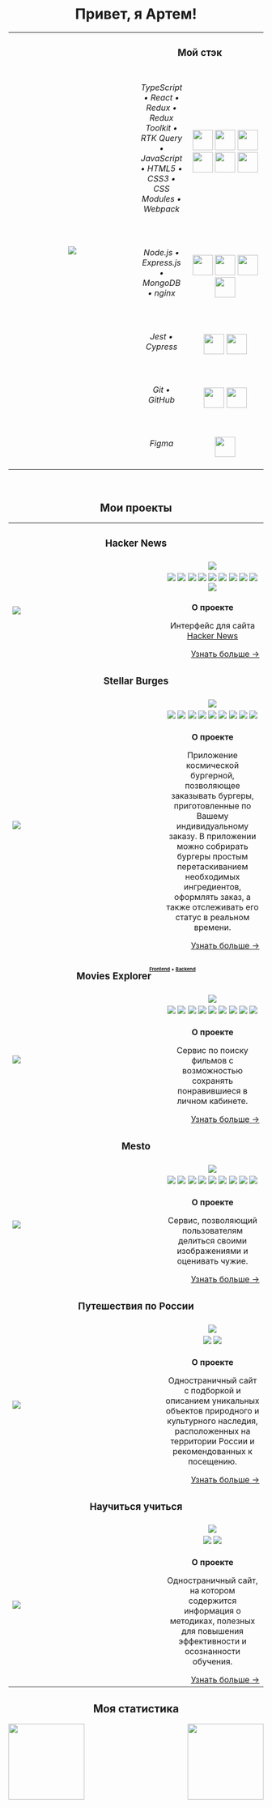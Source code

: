 <!--
![typescript (1)](https://user-images.githubusercontent.com/61308457/168620586-80517d35-876c-4bc2-99d0-a74e591cb07c.svg)
![react-2](https://user-images.githubusercontent.com/61308457/168620601-fb19e084-bb03-4da5-b246-2ac69befa055.svg)
![redux](https://user-images.githubusercontent.com/61308457/168620635-7400babf-ef9c-419b-a9a9-3ce5a811b0fa.svg)
![logo-javascript](https://user-images.githubusercontent.com/61308457/168620656-1250de48-d98b-4e0a-968b-8aca8bfccabb.svg)
![html-1](https://user-images.githubusercontent.com/61308457/168620667-2ce12d8d-29d0-4e85-b168-a77376437bb3.svg)
![css-3](https://user-images.githubusercontent.com/61308457/168620684-c90cb9d3-5250-42dd-89f0-55f8fd31e479.svg)
![371377](https://user-images.githubusercontent.com/61308457/168620699-09f74a19-26f2-4f2f-aed2-a2f5152111ca.svg)
![jest-seeklogo com](https://user-images.githubusercontent.com/61308457/168620725-51973d46-36f6-4981-a006-1e78537abd51.svg)
![370774](https://user-images.githubusercontent.com/61308457/168620741-ad9540b8-1fe1-4ec2-a28c-1e4ae6f7f6f3.svg)
![371209](https://user-images.githubusercontent.com/61308457/168620756-1cd531c2-80ec-49dd-a252-635427f62c39.svg)
![expressjs-ar21](https://user-images.githubusercontent.com/61308457/168620770-9adf6479-654d-4340-9eb1-40d093eee758.svg)
![mongodb-ar21](https://user-images.githubusercontent.com/61308457/168620785-10c2a65d-ae8e-4ad0-8ae9-99e88e460b41.svg)
![nginx-ar21](https://user-images.githubusercontent.com/61308457/168620808-39aba4b3-c87a-4782-9d32-92c9192faeb3.svg)
![figma-ar21](https://user-images.githubusercontent.com/61308457/168620829-d4950d80-fe90-44c3-9ab8-12c646272002.svg)
![git-scm-ar21](https://user-images.githubusercontent.com/61308457/168620845-e715827f-77c4-4cae-953f-62d715eac6b9.svg)
![github-ar21](https://user-images.githubusercontent.com/61308457/168620858-6e6b449c-713e-4f06-b15c-560654054a67.svg)

![Uploading Frame 13.svg…]()

--!>


<h1 align="center">Привет, я Артем!</h1>

<table>
<tbody align="center">
<tr>
<td rowspan="6" width="50%">
<img src="https://user-images.githubusercontent.com/61308457/168682166-b3dd3ff6-237c-48e0-b74e-7017a9d593a7.svg" />
</td>
<td colspan="2">
<h3>Мой стэк</h3>
</td>
</tr>
<tr>
<td width="20%">
<h6>TypeScript • React • Redux • Redux Toolkit • RTK Query • JavaScript • HTML5 • CSS3 • CSS Modules • Webpack</h6>
</td>
<td>
<img src="https://user-images.githubusercontent.com/61308457/168620586-80517d35-876c-4bc2-99d0-a74e591cb07c.svg" height="40px"/>
<img src="https://user-images.githubusercontent.com/61308457/168620601-fb19e084-bb03-4da5-b246-2ac69befa055.svg" height="40px"/>
<img src="https://user-images.githubusercontent.com/61308457/168620635-7400babf-ef9c-419b-a9a9-3ce5a811b0fa.svg" height="40px"/>
<img src="https://user-images.githubusercontent.com/61308457/168620656-1250de48-d98b-4e0a-968b-8aca8bfccabb.svg" height="40px"/>
<img src="https://user-images.githubusercontent.com/61308457/168620667-2ce12d8d-29d0-4e85-b168-a77376437bb3.svg" height="40px"/>
<img src="https://user-images.githubusercontent.com/61308457/168620684-c90cb9d3-5250-42dd-89f0-55f8fd31e479.svg" height="40px"/>
</td>
</tr>
<tr>
<td>
<h6>Node.js • Express.js • MongoDB • nginx</h6>
</td>
<td>
<img src="https://user-images.githubusercontent.com/61308457/168620756-1cd531c2-80ec-49dd-a252-635427f62c39.svg" height="40px"/>
<img src="https://user-images.githubusercontent.com/61308457/168620770-9adf6479-654d-4340-9eb1-40d093eee758.svg" height="40px"/>
<img src="https://user-images.githubusercontent.com/61308457/168620785-10c2a65d-ae8e-4ad0-8ae9-99e88e460b41.svg" height="40px"/>
<img src="https://user-images.githubusercontent.com/61308457/168620808-39aba4b3-c87a-4782-9d32-92c9192faeb3.svg" height="40px"/>
</td>
</tr>
<tr>
<td>
<h6>Jest • Cypress</h6>
</td>
<td>
<img src="https://user-images.githubusercontent.com/61308457/168620725-51973d46-36f6-4981-a006-1e78537abd51.svg" height="40px"/>
<img src="https://user-images.githubusercontent.com/61308457/168620741-ad9540b8-1fe1-4ec2-a28c-1e4ae6f7f6f3.svg" height="40px"/>
</td>
</tr>
<tr>
<td>
<h6>Git • GitHub</h6>
</td>
<td>
<img src="https://user-images.githubusercontent.com/61308457/168620845-e715827f-77c4-4cae-953f-62d715eac6b9.svg" height="40px"/>
<img src="https://user-images.githubusercontent.com/61308457/168620858-6e6b449c-713e-4f06-b15c-560654054a67.svg" height="40px"/>
</td>
</tr>
<tr>
<td>
<h6>Figma</h6>
</td>
<td>
<img src="https://user-images.githubusercontent.com/61308457/168620829-d4950d80-fe90-44c3-9ab8-12c646272002.svg" height="40px"/>
</td>
</tr>
</tbody>
</table>

<br>

<h2 align="center">Мои проекты</h2>
<table>
  <tbody>
    <tr>
      <td colspan="2">
        <h3 align="center">Hacker News</h3>
      </td>
    </tr>
    <tr>
      <td rowspan="3" width="60%">
        <a href="#"  title="Открыть Демо">
          <img src="https://user-images.githubusercontent.com/61308457/199858841-e75434e2-90de-4344-b2e9-dfd747b1b2ce.gif" />
        </a>
      </td>
      <td align="center">
        <a href="https://github.com/iv-a/hacker-news" title="Перейти в репозиторий проекта">
          <img src="https://user-images.githubusercontent.com/61308457/201672338-44aac427-50ef-4c1a-bad9-4cb9585b7193.svg" />
        </a>
      </td>
    </tr>
    <tr>
      <td>
        <div align="center">
          <img src="https://img.shields.io/badge/React-202124?logo=react&logoColor=61DAFB&style=flat-square" />
          <img src="https://img.shields.io/badge/Redux-593D88?style=flat-square&logo=redux&logoColor=white" />
          <img src="https://img.shields.io/badge/Redux%20Toolkit-593D88?style=flat-square&logo=redux&logoColor=white" />
          <img src="https://img.shields.io/badge/RTK%20Query-593D88?style=flat-square&logo=redux&logoColor=white" />
          <img src="https://img.shields.io/badge/TypeScript-3178C6?style=flat-square&logo=typescript&logoColor=white" />
          <img src="https://img.shields.io/badge/HTML5-E34F26?style=flat-square&logo=html5&logoColor=white" />
          <img src="https://img.shields.io/badge/CSS3-1572B6?style=flat-square&logo=css3&logoColor=white" />
          <img src="https://img.shields.io/badge/React_Router-CA4245?style=flat-square&logo=react-router&logoColor=white" />
          <img src="https://img.shields.io/badge/Node.JS-339933?style=flat-square&logo=node.js&logoColor=white" />
          <img src="https://img.shields.io/badge/Express.js-464646?style=flat-square&logo=express&logoColor=white" />
        </div>
      </td>
    </tr>
    <tr>
      <td>
        <p align="center"><b>О проекте</b></p>
        <p align="center">
          Интерфейс для сайта <a href="https://news.ycombinator.com/news">Hacker News</a>
        </p>
        <div align="right">
          <a href="https://github.com/iv-a/react-mesto-api-full" title="Перейти в репозиторий проекта">Узнать больше →</a>
        </div>
      </td>
    </tr>
  
    <tr>
      <td colspan="2"><h3 align="center">Stellar Burges</h3></td>
    </tr>
    <tr>
      <td rowspan="3" width="60%">
        <a href="https://github.com/iv-a/react-burger" title="Открыть Демо">
          <img src="https://user-images.githubusercontent.com/61308457/168448786-28b07fa6-3e18-407c-a3d5-27571a0001e8.gif" />
        </a>
      </td>
      <td align="center">
        <a href="https://github.com/iv-a/react-burger" title="Перейти в репозиторий проекта">
          <img src="https://user-images.githubusercontent.com/61308457/168446069-ef5a4681-d8fc-4fb6-ab75-ea3bb47075f5.svg" />
        </a>
      </td>
    </tr>
    <tr>
      <td>
        <div align="center">
          <img src="https://img.shields.io/badge/-React-202124?logo=react&logoColor=61DAFB&style=flat-square" />
          <img src="https://img.shields.io/badge/Redux-593D88?style=flat-square&logo=redux&logoColor=white" />
          <img src="https://img.shields.io/badge/TypeScript-3178C6?style=flat-square&logo=typescript&logoColor=white" />
          <img src="https://img.shields.io/badge/JavaScript-202124?style=flat-square&logo=javascript&logoColor=F7DF1E" />
          <img src="https://img.shields.io/badge/HTML5-E34F26?style=flat-square&logo=html5&logoColor=white" />
          <img src="https://img.shields.io/badge/CSS3-1572B6?style=flat-square&logo=css3&logoColor=white" />
          <img src="https://img.shields.io/badge/React_Router-CA4245?style=flat-square&logo=react-router&logoColor=white" />
          <img src="https://img.shields.io/badge/Jest-C21325?style=flat-square&logo=jest&logoColor=white" />
          <img src="https://img.shields.io/badge/Cypress-17202C?style=flat-square&logo=cypress&logoColor=white" />
        </div>
      </td>
    </tr>
    <tr>
      <td>
        <p align="center"><b>О проекте</b></p>
        <p align="center">
          Приложение космической бургерной, позволяющее заказывать бургеры, приготовленные по Вашему индивидуальному заказу. В приложении можно собрирать бургеры простым перетаскиванием необходимых ингредиентов, оформлять заказ, а также отслеживать его статус в реальном времени.
        </p>
        <div align="right">
          <a href="https://github.com/iv-a/react-burger" title="Перейти в репозиторий проекта">Узнать больше →</a>
        </div>
      </td>
    </tr>
    <tr>
      <td colspan="2"><h3 align="center">Movies Explorer<ruby>&nbsp;<rt><a href="https://github.com/iv-a/movies-explorer-frontend" title="Открыть репозиторий с фронтендом">Frontend</a> + <a href="https://github.com/iv-a/movies-explorer-api" title="Открыть репозиторий с бэкендом">Backend</a></rt></ruby></h3></td>
    </tr>
    <tr>
      <td rowspan="3" width="60%">
        <a href="https://user-images.githubusercontent.com/61308457/168448245-8d99008c-1cc2-4ad5-b1a7-a336c71f8c26.gif" title="Открыть Демо">
          <img src="https://user-images.githubusercontent.com/61308457/168448245-8d99008c-1cc2-4ad5-b1a7-a336c71f8c26.gif" />
        </a>
      </td>
      <td align="center">
        <a href="https://github.com/iv-a/movies-explorer-frontend" title="Перейти в репозиторий проекта">
          <img src="https://user-images.githubusercontent.com/61308457/168446964-32f44f66-a427-4f46-b741-a6235be93880.svg" />
        </a>
      </td>
    </tr>
    <tr>
      <td>
        <div align="center">
          <img src="https://img.shields.io/badge/-React-202124?logo=react&logoColor=61DAFB&style=flat-square" />
          <img src="https://img.shields.io/badge/JavaScript-202124?style=flat-square&logo=javascript&logoColor=F7DF1E" />
          <img src="https://img.shields.io/badge/HTML5-E34F26?style=flat-square&logo=html5&logoColor=white" />
          <img src="https://img.shields.io/badge/CSS3-1572B6?style=flat-square&logo=css3&logoColor=white" />
          <img src="https://img.shields.io/badge/React_Router-CA4245?style=flat-square&logo=react-router&logoColor=white" />
          <img src="https://img.shields.io/badge/Node.JS-339933?style=flat-square&logo=node.js&logoColor=white" />
          <img src="https://img.shields.io/badge/Express.js-464646?style=flat-square&logo=express&logoColor=white" />
          <img src="https://img.shields.io/badge/MongoDB-47A248?style=flat-square&logo=mongodb&logoColor=white" />
          <img src="https://img.shields.io/badge/NGINX-009639?style=flat-square&logo=nginx&logoColor=white" />
        </div>
      </td>
    </tr>
    <tr>
      <td>
        <p align="center"><b>О проекте</b></p>
        <p align="center">
          Сервис по поиску фильмов с возможностью сохранять понравившиеся в личном кабинете.
        </p>
        <div align="right">
          <a href="https://github.com/iv-a/movies-explorer-frontend"  title="Перейти в репозиторий проекта">Узнать больше →</a>
        </div>
      </td>
    </tr>
    <tr>
      <td colspan="2">
        <h3 align="center">Mesto</h3>
      </td>
    </tr>
    <tr>
      <td rowspan="3" width="60%">
        <a href="#"  title="Открыть Демо">
          <img src="https://user-images.githubusercontent.com/61308457/168448705-1d49221c-23e8-4bea-b1dd-698e1f825b82.gif" />
        </a>
      </td>
      <td align="center">
        <a href="https://github.com/iv-a/react-mesto-api-full" title="Перейти в репозиторий проекта">
          <img src="https://user-images.githubusercontent.com/61308457/168446746-10106144-f576-4989-a9c8-5c50b0aad6ea.svg" />
        </a>
      </td>
    </tr>
    <tr>
      <td>
        <div align="center">
          <img src="https://img.shields.io/badge/-React-202124?logo=react&logoColor=61DAFB&style=flat-square" />
          <img src="https://img.shields.io/badge/JavaScript-202124?style=flat-square&logo=javascript&logoColor=F7DF1E" />
          <img src="https://img.shields.io/badge/HTML5-E34F26?style=flat-square&logo=html5&logoColor=white" />
          <img src="https://img.shields.io/badge/CSS3-1572B6?style=flat-square&logo=css3&logoColor=white" />
          <img src="https://img.shields.io/badge/React_Router-CA4245?style=flat-square&logo=react-router&logoColor=white" />
          <img src="https://img.shields.io/badge/Node.JS-339933?style=flat-square&logo=node.js&logoColor=white" />
          <img src="https://img.shields.io/badge/Express.js-464646?style=flat-square&logo=express&logoColor=white" />
          <img src="https://img.shields.io/badge/MongoDB-47A248?style=flat-square&logo=mongodb&logoColor=white" />
          <img src="https://img.shields.io/badge/NGINX-009639?style=flat-square&logo=nginx&logoColor=white" />
        </div>
      </td>
    </tr>
    <tr>
      <td>
        <p align="center"><b>О проекте</b></p>
        <p align="center">
          Сервис, позволяющий пользователям делиться своими изображениями и оценивать чужие.
        </p>
        <div align="right">
          <a href="https://github.com/iv-a/react-mesto-api-full" title="Перейти в репозиторий проекта">Узнать больше →</a>
        </div>
      </td>
    </tr>

    <tr>
      <td colspan="2">
        <h3 align="center">Путешествия по России</h3>
      </td>
    </tr>
    <tr>
      <td rowspan="3" width="60%">
        <a href="#"  title="Открыть Демо">
          <img src="https://user-images.githubusercontent.com/61308457/169165597-7a4a13d4-15b9-46d4-b880-158806ab5da3.png" />
        </a>
      </td>
      <td align="center">
        <a href="https://github.com/iv-a/russian-travel" title="Перейти в репозиторий проекта">
          <img src="https://user-images.githubusercontent.com/61308457/169338698-f52f5066-c84a-4b54-a72f-477c86f87a08.svg" />
        </a>
      </td>
    </tr>
    <tr>
      <td>
        <div align="center">
          <img src="https://img.shields.io/badge/HTML5-E34F26?style=flat-square&logo=html5&logoColor=white" />
          <img src="https://img.shields.io/badge/CSS3-1572B6?style=flat-square&logo=css3&logoColor=white" />
        </div>
      </td>
    </tr>
    <tr>
      <td>
        <p align="center"><b>О проекте</b></p>
        <p align="center">
          Одностраничный сайт с подборкой и описанием уникальных объектов природного и культурного наследия, расположенных на территории России и рекомендованных к посещению.
        </p>
        <div align="right">
          <a href="https://github.com/iv-a/russian-travel" title="Перейти в репозиторий проекта">Узнать больше →</a>
        </div>
      </td>
    </tr>

    <tr>
      <td colspan="2">
        <h3 align="center">Научиться учиться</h3>
      </td>
    </tr>
    <tr>
      <td rowspan="3" width="60%">
        <a href="#"  title="Открыть Демо">
          <img src="https://user-images.githubusercontent.com/61308457/169156206-e987778d-c8c2-42db-b28e-a790f011c5d2.gif" />
        </a>
      </td>
      <td align="center">
        <a href="https://github.com/iv-a/how-to-learn" title="Перейти в репозиторий проекта">
          <img src="https://user-images.githubusercontent.com/61308457/169342464-3ac41a70-0fe1-4f1b-9294-36df509a775e.svg" />
        </a>
      </td>
    </tr>
    <tr>
      <td>
        <div align="center">
          <img src="https://img.shields.io/badge/HTML5-E34F26?style=flat-square&logo=html5&logoColor=white" />
          <img src="https://img.shields.io/badge/CSS3-1572B6?style=flat-square&logo=css3&logoColor=white" />
        </div>
      </td>
    </tr>
    <tr>
      <td>
        <p align="center"><b>О проекте</b></p>
        <p align="center">
          Одностраничный сайт, на котором содержится информация о методиках, полезных для повышения эффективности и осознанности обучения.
        </p>
        <div align="right">
          <a href="https://github.com/iv-a/how-to-learn" title="Перейти в репозиторий проекта">Узнать больше →</a>
        </div>
      </td>
    </tr>
  </tbody>
</table>

<h2 align="center">Моя статистика</h2>
<div>
<a href="https://github-readme-stats.vercel.app/api?username=iv-a&hide=contribs&show_icons=true">
  <img height="150px" src="https://github-readme-stats.vercel.app/api?username=iv-a&hide=contribs&show_icons=true" />
</a>
<a href="https://github-readme-stats.vercel.app/api/top-langs/?username=iv-a&layout=compact">
  <img align="right" height="150px" src="https://github-readme-stats.vercel.app/api/top-langs/?username=iv-a&layout=compact" />
</a>
</div>
